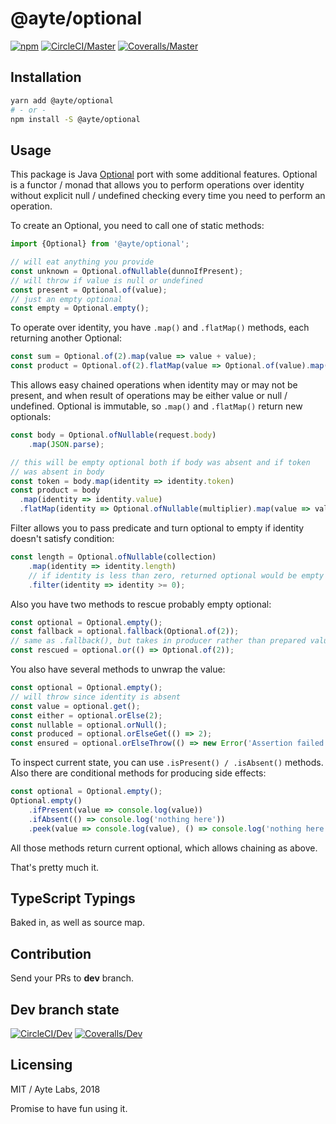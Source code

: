 # @ayte/optional

[![npm](https://img.shields.io/npm/v/ayte/optional.svg?style=flat-square)](https://www.npmjs.com/package/@ayte/optional)
[![CircleCI/Master](https://img.shields.io/circleci/project/github/ayte-io/ts-optional/master.svg?style=flat-square)](https://circleci.com/gh/ayte-io/ts-optional/tree/master)
[![Coveralls/Master](https://img.shields.io/coveralls/github/ayte/ts-optional/master.svg?style=flat-square)](https://coveralls.io/github/ayte-io/ts-optional?branch=master)

## Installation

```bash
yarn add @ayte/optional
# - or -
npm install -S @ayte/optional
```

## Usage

This package is Java [Optional](https://docs.oracle.com/javase/10/docs/api/java/util/Optional.html)
port with some additional features. Optional is a functor / monad that 
allows you to perform operations over identity without explicit null / 
undefined checking every time you need to perform an operation.

To create an Optional, you need to call one of static methods:

```javascript
import {Optional} from '@ayte/optional';

// will eat anything you provide
const unknown = Optional.ofNullable(dunnoIfPresent);
// will throw if value is null or undefined
const present = Optional.of(value);
// just an empty optional
const empty = Optional.empty();
```

To operate over identity, you have `.map()` and `.flatMap()` methods,
each returning another Optional:

```javascript
const sum = Optional.of(2).map(value => value + value);
const product = Optional.of(2).flatMap(value => Optional.of(value).map(value * value));
```

This allows easy chained operations when identity may or may not be 
present, and when result of operations may be either value or null 
/ undefined. Optional is immutable, so `.map()` and `.flatMap()` return
new optionals:

```javascript
const body = Optional.ofNullable(request.body)
    .map(JSON.parse);

// this will be empty optional both if body was absent and if token
// was absent in body 
const token = body.map(identity => identity.token)
const product = body
  .map(identity => identity.value)
  .flatMap(identity => Optional.ofNullable(multiplier).map(value => value * identity))
```

Filter allows you to pass predicate and turn optional to empty if 
identity doesn't satisfy condition:

```javascript
const length = Optional.ofNullable(collection)
    .map(identity => identity.length)
    // if identity is less than zero, returned optional would be empty
    .filter(identity => identity >= 0);
```

Also you have two methods to rescue probably empty optional:

```javascript
const optional = Optional.empty();
const fallback = optional.fallback(Optional.of(2));
// same as .fallback(), but takes in producer rather than prepared value
const rescued = optional.or(() => Optional.of(2));
```

You also have several methods to unwrap the value:

```javascript
const optional = Optional.empty();
// will throw since identity is absent
const value = optional.get();
const either = optional.orElse(2);
const nullable = optional.orNull();
const produced = optional.orElseGet(() => 2);
const ensured = optional.orElseThrow(() => new Error('Assertion failed'));
```

To inspect current state, you can use `.isPresent() / .isAbsent()` 
methods. Also there are conditional methods for producing side effects:

```javascript
const optional = Optional.empty();
Optional.empty()
    .ifPresent(value => console.log(value))
    .ifAbsent(() => console.log('nothing here'))
    .peek(value => console.log(value), () => console.log('nothing here'));
```

All those methods return current optional, which allows chaining as 
above.

That's pretty much it.

## TypeScript Typings

Baked in, as well as source map.

## Contribution

Send your PRs to **dev** branch.

## Dev branch state

[![CircleCI/Dev](https://img.shields.io/circleci/project/github/ayte-io/ts-optional/dev.svg?style=flat-square)](https://circleci.com/gh/ayte-io/ts-optional/tree/dev)
[![Coveralls/Dev](https://img.shields.io/coveralls/github/ayte/ts-optional/dev.svg?style=flat-square)](https://coveralls.io/github/ayte-io/ts-optional?branch=dev)

## Licensing

MIT / Ayte Labs, 2018

Promise to have fun using it.
